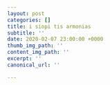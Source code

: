 ```yaml
---
layout: post
categories: []
title: i siopi tis armonias
subtitle: ''
date: 2020-02-07 23:00:00 +0000
thumb_img_path: ''
content_img_path: ''
excerpt: ''
canonical_url: ''

---
```

